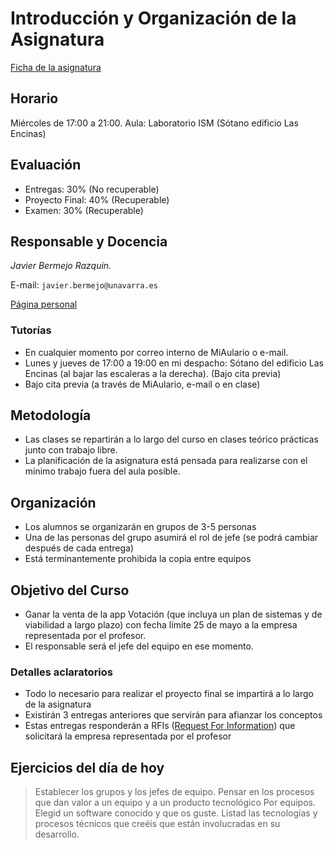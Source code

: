# Introducción y Organización de la Asignatura

[Ficha de la asignatura](http://www.unavarra.es/ficha-asignaturaDOA?idioma=es&codAsig=72977)

## Horario

Miércoles de 17:00 a 21:00. Aula: Laboratorio ISM (Sótano edificio Las Encinas)

## Evaluación

* Entregas: 30% (No recuperable)
* Proyecto Final: 40% (Recuperable)
* Examen: 30% (Recuperable)

## Responsable y Docencia

_Javier Bermejo Razquin._

E-mail: `javier.bermejo@unavarra.es`

[Página personal](????)

### Tutorías

* En cualquier momento por correo interno de MiAulario o e-mail.
* Lunes y jueves de 17:00 a 19:00 en mi despacho: Sótano del edificio Las Encinas (al bajar las escaleras a la derecha). (Bajo cita previa)
* Bajo cita previa (a través de MiAulario, e-mail o en clase)

## Metodología

* Las clases se repartirán a lo largo del curso en clases teórico prácticas junto con trabajo libre.
* La planificación de la asignatura está pensada para realizarse con el mínimo trabajo fuera del aula posible.

## Organización

* Los alumnos se organizarán en grupos de 3-5 personas
* Una de las personas del grupo asumirá el rol de jefe (se podrá cambiar después de cada entrega)
* Está terminantemente prohibida la copia entre equipos

## Objetivo del Curso

* Ganar la venta de la app Votación (que incluya un plan de sistemas y de viabilidad a largo plazo) con fecha límite 25 de mayo a la empresa representada por el profesor.
* El responsable será el jefe del equipo en ese momento.

### Detalles aclaratorios

* Todo lo necesario para realizar el proyecto final se impartirá a lo largo de la asignatura
* Existirán 3 entregas anteriores que servirán para afianzar los conceptos
* Estas entregas responderán a RFIs ([Request For Information](https://en.wikipedia.org/wiki/Request_for_information)) que solicitará la empresa representada por el profesor  

## Ejercicios del día de hoy

> Establecer los grupos y los jefes de equipo.
> Pensar en los procesos que dan valor a un equipo y a un producto tecnológico
> Por equipos. Elegid un software conocido y que os guste. Listad las tecnologías y procesos técnicos que creéis que están involucradas en su desarrollo.  
